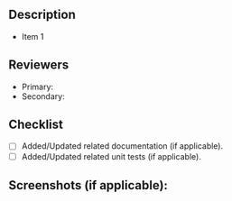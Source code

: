 <!--- Provide a general summary of your changes in the Title above. -->

## Description
<!--- Describe your changes in detail -->
- Item 1

## Reviewers
<!--- Tag relevant reviewers. Expect the primary reviewer to "own" the review for this PR, -->
<!--- and the secondary to assist if the primary reviewer is delayed. -->

- Primary:
- Secondary:

## Checklist
<!--- Complete this checklist before asking for reviews. You can simply click the checkboxes once the markdown is rendered. -->
<!--- If not applicable, simply leave a reason why under the bullet point. -->
- [ ] Added/Updated related documentation (if applicable).
- [ ] Added/Updated related unit tests (if applicable).

## Screenshots (if applicable):

